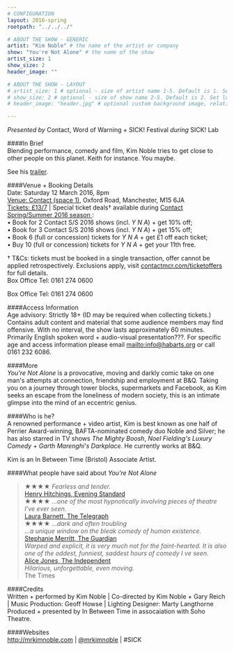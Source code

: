 ```yaml
---
# CONFIGURATION
layout: 2016-spring
rootpath: "../../../"

# ABOUT THE SHOW - GENERIC
artist: "Kim Noble" # the name of the artist or company
show: "You're Not Alone" # the name of the show
artist_size: 1
show_size: 2
header_image: ""    

# ABOUT THE SHOW - LAYOUT
# artist_size: 1 # optional - size of artist name 1-5. Default is 1. Set longer names to lower values
# show_size: 2 # optional - size of show name 2-5. Default is 2. Set longer names to lower values
# header_image: "header.jpg" # optional custom background image, relative to current page

---
```

*Presented by* Contact, Word of Warning + SICK! Festival *during* SICK! Lab          
       
####In Brief      
Blending performance, comedy and film, Kim Noble tries to get close to other people on this planet. Keith for instance. You maybe.        
          
See his <a href="http://youtu.be/ZpI9fdp87Y8" target="_blank">trailer</a>.                
       
####Venue + Booking Details    
Date: Saturday 12 March 2016, 8pm         
<a href="http://contactmcr.com/visit/getting-here" target="_blank">Venue: Contact (space 1)</a>, Oxford Road, Manchester, M15 6JA         
<a href="http://contactmcr.com/whats-on/46699-kim-noble-youre-not-alone/booking/" target="_blank">Tickets: £13/7</a> | Special ticket deals† available during <a href="http://www.contactmcr.com/queercontact" target="_blank"> Contact Spring/Summer 2016 season </a>:<br>• Book for 2 Contact S/S 2016 shows (incl. *Y N A*) + get 10% off;<br>• Book for 3 Contact S/S 2016 shows (incl. *Y N A*) + get 15% off;<br>• Book 6 (full or concession) tickets for *Y N A* + get £1 off each ticket;<br>• Buy 10 (full or concession) tickets for *Y N A* + get your 11th free.

† T&Cs: tickets must be booked in a single transaction, offer cannot be applied retrospectively. Exclusions apply, visit <a href="http://www.contactmcr.com/ticketoffers" target="_blank">contactmcr.com/ticketoffers</a> for full details.              
Box Office Tel: 0161 274 0600         
           
Box Office Tel: 0161 274 0600         
        
####Access Information        
Age advisory: Strictly 18+ (ID may be required when collecting tickets.) Contains adult content and material that some audience members may find offensive. With no interval, the show lasts approximately 60 minutes. Primarily English spoken word + audio-visual presentation???. For specific age and access information please email <mailto:info@habarts.org> or call 0161 232 6086.     
             
####More         
*You're Not Alone* is a provocative, moving and darkly comic take on one man's attempts at connection, friendship and employment at B&Q. Taking you on a journey through tower blocks, supermarkets and Facebook, as Kim seeks an escape from the loneliness of modern society, this is an intimate glimpse into the mind of an eccentric genius.         
        
####Who is he?     
A renowned performance + video artist, Kim is best known as one half of Perrier Award-winning, BAFTA-nominated comedy duo Noble and Silver; he has also starred in TV shows *The Mighty Boosh*, *Noel Fielding's Luxury Comedy* + *Garth Marenghi's Darkplace*. He currently works at B&Q.               
             
Kim is an In Between Time (Bristol) Associate Artist.         
         
####What people have said about *You're Not Alone*        
>★★★★ *Fearless and tender.*<br><a href="http://www.standard.co.uk/goingout/theatre/kim-noble-you-re-not-alone-soho-theatre-review-10041114.html" target="_blank">Henry Hitchings, Evening Standard</a>        
>★★★★ *…one of the most hypnotically involving pieces of theatre I've ever seen.*<br><a href="http://www.telegraph.co.uk/culture/theatre/edinburgh-festival/10995672/Edinburgh-theatre-2014-what-to-see.html" target="_blank">Laura Barnett, The Telegraph</a>        
>★★★★ *…dark and often troubling<br>…a unique window on the bleak comedy of human existence.*<br><a href="http://www.theguardian.com/stage/2015/feb/22/kim-noble-youre-not-alone-review-soho-theatre-london" target="_blank">Stephanie Merritt, The Guardian</a>           
>*Warped and explicit, it is very much not for the faint-hearted. It is also one of the oddest, funniest, saddest hours of comedy I ve seen.*<br><a href="http://www.independent.co.uk/arts-entertainment/comedy/reviews/kim-noble-you-re-not-alone-soho-theatre-review-a-show-that-runs-on-surprise-and-shock-10036119.html" target="_blank">Alice Jones, The Independent</a>        
>*Hilarious, unforgettable, even moving.*<br>The Times      
         
####Credits          
Written + performed by Kim Noble | Co-directed by Kim Noble + Gary Reich | Music Production: Geoff Howse | Lighting Designer: Marty Langthorne<br>Produced + presented by In Between Time in assocaiation with Soho Theatre.           
             
####Websites          
<a href="http://mrkimnoble.com/when-you-can-see-bollocks-that-i-do" target="_blank">http://mrkimnoble.com</a> | <a href="http://twitter.com/mrkimnoble" target="_blank">@mrkimnoble</a> | #SICK
